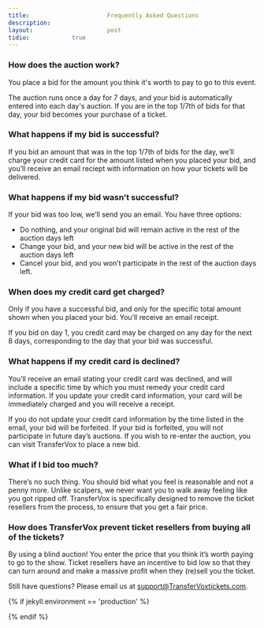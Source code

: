 ```yaml
---
title:						Frequently Asked Questions
description:			
layout:						post
tidio:            true
---
```


### How does the auction work?

You place a bid for the amount you think it's worth to pay to go to this event. 

The auction runs once a day for 7 days, and your bid is automatically entered into each day's auction. If you are in the top 1/7th of bids for that day, your bid becomes your purchase of a ticket. 

### What happens if my bid is successful?

If you bid an amount that was in the top 1/7th of bids for the day, we’ll charge your credit card for the amount listed when you placed your bid, and you’ll receive an email reciept with information on how your tickets will be delivered. 

### What happens if my bid wasn’t successful?

If your bid was too low, we’ll send you an email. You have three options:
- Do nothing, and your original bid will remain active in the rest of the auction days left
- Change your bid, and your new bid will be active in the rest of the auction days left
- Cancel your bid, and you won’t participate in the rest of the auction days left. 

### When does my credit card get charged?

Only if you have a successful bid, and only for the specific total amount shown when you placed your bid. You’ll receive an email receipt.

If you bid on day 1, you credit card may be charged on any day for the next 8 days, corresponding to the day that your bid was successful. 

### What happens if my credit card is declined?

You’ll receive an email stating your credit card was declined, and will include a specific time by which you must remedy your credit card information. If you update your credit card information, your card will be immediately charged and you will receive a receipt.

If you do not update your credit card information by the time listed in the email, your bid will be forfeited. If your bid is forfeited, you will not participate in future day’s auctions. If you wish to re-enter the auction, you can visit TransferVox to place a new bid. 

### What if I bid too much?

There’s no such thing. You should bid what you feel is reasonable and not a penny more. Unlike scalpers, we never want you to walk away feeling like you got ripped off. TransferVox is specifically designed to remove the ticket resellers from the process, to ensure that you get a fair price. 

### How does TransferVox prevent ticket resellers from buying all of the tickets?

By using a blind auction! You enter the price that you think it’s worth paying to go to the show. Ticket resellers have an incentive to bid low so that they can turn around and make a massive profit when they (re)sell you the ticket. 

Still have questions? Please email us at [support@TransferVoxtickets.com](mailto:support@TransferVoxtickets.com).

{% if jekyll.environment == 'production' %}
<script src="//code.tidio.co/z2hn7p4qksjhv1nz8qnad2apogrp8jvj.js" async></script>
{% endif %}